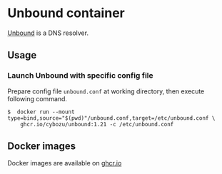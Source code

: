 # Unbound container

[Unbound](https://nlnetlabs.nl/projects/unbound/about/) is a DNS resolver.

## Usage

### Launch Unbound with specific config file

Prepare config file `unbound.conf` at working directory, then execute following command.

    $  docker run --mount type=bind,source="$(pwd)"/unbound.conf,target=/etc/unbound.conf \
        ghcr.io/cybozu/unbound:1.21 -c /etc/unbound.conf
 
## Docker images

Docker images are available on [ghcr.io](https://github.com/cybozu/neco-containers/pkgs/container/unbound)
